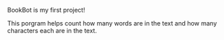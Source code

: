 BookBot is my first project!

This porgram helps count how many words are in the text and how many characters each are in the text. 